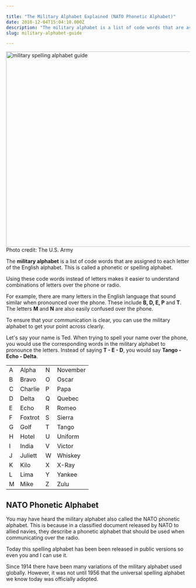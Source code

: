 ```yaml
---

title: "The Military Alphabet Explained (NATO Phonetic Alphabet)"
date: 2018-12-04T15:04:10.000Z
description: "The military alphabet is a list of code words that are assigned to each letter of the English alphabet. This is also called the NATO phonetic alphabet. "
slug: military-alphabet-guide

---
```


<img src="http://www.hcdmag.com/wp-content/uploads/military_spelling_alphabet_guide.jpg" alt="military spelling alphabet guide" width="800" height="534" class="size-full wp-image-2696"> Photo credit: The U.S. Army

The <strong>military alphabet</strong> is a list of code words that are assigned to each letter of the English alphabet. This is called a phonetic or spelling alphabet.

Using these code words instead of letters makes it easier to understand combinations of letters over the phone or radio.

For example, there are many letters in the English language that sound similar when pronounced over the phone. These include <strong>B, D, E, P</strong> and <strong>T</strong>. The letters <strong>M</strong> and <strong>N</strong> are also easily confused over the phone.

To ensure that your communication is clear, you can use the military alphabet to get your point across clearly.

Let's say your name is Ted. When trying to spell your name over the phone, you would use the corresponding words in the military alphabet to pronounce the letters. Instead of saying <strong>T - E - D</strong>, you would say <strong>Tango - Echo - Delta</strong>.
<table>
<tbody>
<tr>
<td>A</td>
<td>Alpha</td>
<td>N</td>
<td>November</td>
</tr>
<tr>
<td>B</td>
<td>Bravo</td>
<td>O</td>
<td>Oscar</td>
</tr>
<tr>
<td>C</td>
<td>Charlie</td>
<td>P</td>
<td>Papa</td>
</tr>
<tr>
<td>D</td>
<td>Delta</td>
<td>Q</td>
<td>Quebec</td>
</tr>
<tr>
<td>E</td>
<td>Echo</td>
<td>R</td>
<td>Romeo</td>
</tr>
<tr>
<td>F</td>
<td>Foxtrot</td>
<td>S</td>
<td>Sierra</td>
</tr>
<tr>
<td>G</td>
<td>Golf</td>
<td>T</td>
<td>Tango</td>
</tr>
<tr>
<td>H</td>
<td>Hotel</td>
<td>U</td>
<td>Uniform</td>
</tr>
<tr>
<td>I</td>
<td>India</td>
<td>V</td>
<td>Victor</td>
</tr>
<tr>
<td>J</td>
<td>Juliett</td>
<td>W</td>
<td>Whiskey</td>
</tr>
<tr>
<td>K</td>
<td>Kilo</td>
<td>X</td>
<td>X-Ray</td>
</tr>
<tr>
<td>L</td>
<td>Lima</td>
<td>Y</td>
<td>Yankee</td>
</tr>
<tr>
<td>M</td>
<td>Mike</td>
<td>Z</td>
<td>Zulu</td>
</tr>
</tbody>
</table>

<h2>NATO Phonetic Alphabet</h2>
You may have heard the military alphabet also called the NATO phonetic alphabet. This is because in a classified document released by NATO to allied navies, they describe a phonetic alphabet that should be used when communicating over the radio.

Today this spelling alphabet has been been released in public versions so even you and I can use it.

Since 1914 there have been many variations of the military alphabet used globally. However, it was not until 1956 that the universal spelling alphabet we know today was officially adopted.
